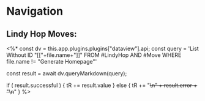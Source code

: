 # Navigation

## Lindy Hop Moves:
<%*
const dv = this.app.plugins.plugins["dataview"].api;
const query = 'List Without ID "[["+file.name+"]]" FROM #LindyHop AND #Move WHERE file.name != "Generate Homepage"'

const result = await dv.queryMarkdown(query);

if ( result.successful ) {
 tR += result.value
} else {
  tR += "~~~~\n" + result.error + "\n~~~~"
}
%>


